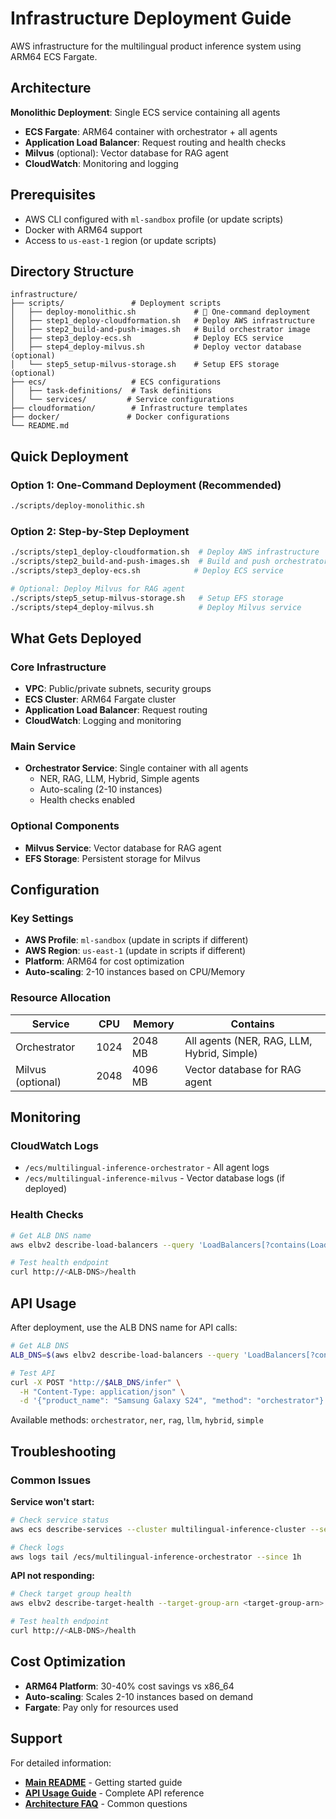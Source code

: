 # Infrastructure Deployment Guide

AWS infrastructure for the multilingual product inference system using ARM64 ECS Fargate.

## Architecture

**Monolithic Deployment**: Single ECS service containing all agents
- **ECS Fargate**: ARM64 container with orchestrator + all agents
- **Application Load Balancer**: Request routing and health checks  
- **Milvus** (optional): Vector database for RAG agent
- **CloudWatch**: Monitoring and logging

## Prerequisites

- AWS CLI configured with `ml-sandbox` profile (or update scripts)
- Docker with ARM64 support
- Access to `us-east-1` region (or update scripts)

## Directory Structure

```
infrastructure/
├── scripts/               # Deployment scripts
│   ├── deploy-monolithic.sh             # 🚀 One-command deployment
│   ├── step1_deploy-cloudformation.sh   # Deploy AWS infrastructure
│   ├── step2_build-and-push-images.sh   # Build orchestrator image
│   ├── step3_deploy-ecs.sh              # Deploy ECS service
│   ├── step4_deploy-milvus.sh           # Deploy vector database (optional)
│   └── step5_setup-milvus-storage.sh    # Setup EFS storage (optional)
├── ecs/                   # ECS configurations
│   ├── task-definitions/  # Task definitions
│   └── services/         # Service configurations
├── cloudformation/        # Infrastructure templates
├── docker/               # Docker configurations
└── README.md
```

## Quick Deployment

### Option 1: One-Command Deployment (Recommended)
```bash
./scripts/deploy-monolithic.sh
```

### Option 2: Step-by-Step Deployment
```bash
./scripts/step1_deploy-cloudformation.sh  # Deploy AWS infrastructure
./scripts/step2_build-and-push-images.sh  # Build and push orchestrator image
./scripts/step3_deploy-ecs.sh            # Deploy ECS service

# Optional: Deploy Milvus for RAG agent
./scripts/step5_setup-milvus-storage.sh   # Setup EFS storage
./scripts/step4_deploy-milvus.sh          # Deploy Milvus service
```

## What Gets Deployed

### Core Infrastructure
- **VPC**: Public/private subnets, security groups
- **ECS Cluster**: ARM64 Fargate cluster
- **Application Load Balancer**: Request routing
- **CloudWatch**: Logging and monitoring

### Main Service
- **Orchestrator Service**: Single container with all agents
  - NER, RAG, LLM, Hybrid, Simple agents
  - Auto-scaling (2-10 instances)
  - Health checks enabled

### Optional Components
- **Milvus Service**: Vector database for RAG agent
- **EFS Storage**: Persistent storage for Milvus

## Configuration

### Key Settings
- **AWS Profile**: `ml-sandbox` (update in scripts if different)
- **AWS Region**: `us-east-1` (update in scripts if different)
- **Platform**: ARM64 for cost optimization
- **Auto-scaling**: 2-10 instances based on CPU/Memory

### Resource Allocation
| Service | CPU | Memory | Contains |
|---------|-----|--------|----------|
| Orchestrator | 1024 | 2048 MB | All agents (NER, RAG, LLM, Hybrid, Simple) |
| Milvus (optional) | 2048 | 4096 MB | Vector database for RAG agent |

## Monitoring

### CloudWatch Logs
- `/ecs/multilingual-inference-orchestrator` - All agent logs
- `/ecs/multilingual-inference-milvus` - Vector database logs (if deployed)

### Health Checks
```bash
# Get ALB DNS name
aws elbv2 describe-load-balancers --query 'LoadBalancers[?contains(LoadBalancerName, `multilingual`)].DNSName' --output text

# Test health endpoint
curl http://<ALB-DNS>/health
```

## API Usage

After deployment, use the ALB DNS name for API calls:

```bash
# Get ALB DNS
ALB_DNS=$(aws elbv2 describe-load-balancers --query 'LoadBalancers[?contains(LoadBalancerName, `multilingual`)].DNSName' --output text)

# Test API
curl -X POST "http://$ALB_DNS/infer" \
  -H "Content-Type: application/json" \
  -d '{"product_name": "Samsung Galaxy S24", "method": "orchestrator"}'
```

Available methods: `orchestrator`, `ner`, `rag`, `llm`, `hybrid`, `simple`

## Troubleshooting

### Common Issues

**Service won't start:**
```bash
# Check service status
aws ecs describe-services --cluster multilingual-inference-cluster --services multilingual-inference-orchestrator

# Check logs
aws logs tail /ecs/multilingual-inference-orchestrator --since 1h
```

**API not responding:**
```bash
# Check target group health
aws elbv2 describe-target-health --target-group-arn <target-group-arn>

# Test health endpoint
curl http://<ALB-DNS>/health
```

## Cost Optimization

- **ARM64 Platform**: 30-40% cost savings vs x86_64
- **Auto-scaling**: Scales 2-10 instances based on demand
- **Fargate**: Pay only for resources used

## Support

For detailed information:
- **[Main README](../README.md)** - Getting started guide
- **[API Usage Guide](../docs/API_USAGE_GUIDE.md)** - Complete API reference
- **[Architecture FAQ](../../INFERENCE_ARCHITECTURE_FAQ.md)** - Common questions